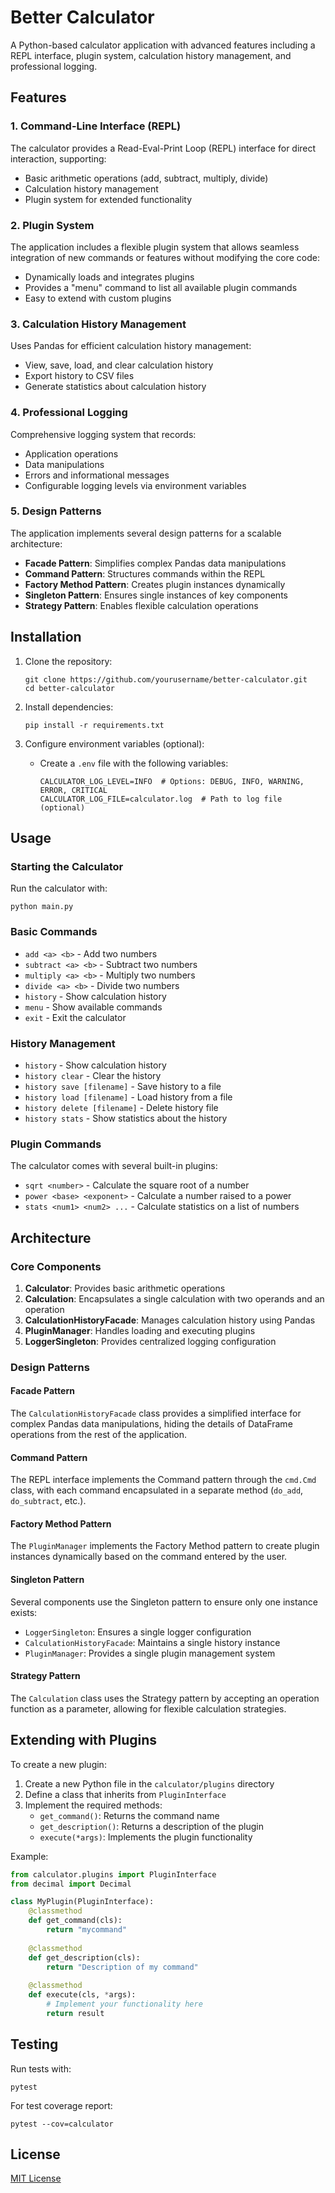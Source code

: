 # Better Calculator

A Python-based calculator application with advanced features including a REPL interface, plugin system, calculation history management, and professional logging.

## Features

### 1. Command-Line Interface (REPL)

The calculator provides a Read-Eval-Print Loop (REPL) interface for direct interaction, supporting:
- Basic arithmetic operations (add, subtract, multiply, divide)
- Calculation history management
- Plugin system for extended functionality

### 2. Plugin System

The application includes a flexible plugin system that allows seamless integration of new commands or features without modifying the core code:
- Dynamically loads and integrates plugins
- Provides a "menu" command to list all available plugin commands
- Easy to extend with custom plugins

### 3. Calculation History Management

Uses Pandas for efficient calculation history management:
- View, save, load, and clear calculation history
- Export history to CSV files
- Generate statistics about calculation history

### 4. Professional Logging

Comprehensive logging system that records:
- Application operations
- Data manipulations
- Errors and informational messages
- Configurable logging levels via environment variables

### 5. Design Patterns

The application implements several design patterns for a scalable architecture:
- **Facade Pattern**: Simplifies complex Pandas data manipulations
- **Command Pattern**: Structures commands within the REPL
- **Factory Method Pattern**: Creates plugin instances dynamically
- **Singleton Pattern**: Ensures single instances of key components
- **Strategy Pattern**: Enables flexible calculation operations

## Installation

1. Clone the repository:
   ```
   git clone https://github.com/yourusername/better-calculator.git
   cd better-calculator
   ```

2. Install dependencies:
   ```
   pip install -r requirements.txt
   ```

3. Configure environment variables (optional):
   - Create a `.env` file with the following variables:
     ```
     CALCULATOR_LOG_LEVEL=INFO  # Options: DEBUG, INFO, WARNING, ERROR, CRITICAL
     CALCULATOR_LOG_FILE=calculator.log  # Path to log file (optional)
     ```

## Usage

### Starting the Calculator

Run the calculator with:
```
python main.py
```

### Basic Commands

- `add <a> <b>` - Add two numbers
- `subtract <a> <b>` - Subtract two numbers
- `multiply <a> <b>` - Multiply two numbers
- `divide <a> <b>` - Divide two numbers
- `history` - Show calculation history
- `menu` - Show available commands
- `exit` - Exit the calculator

### History Management

- `history` - Show calculation history
- `history clear` - Clear the history
- `history save [filename]` - Save history to a file
- `history load [filename]` - Load history from a file
- `history delete [filename]` - Delete history file
- `history stats` - Show statistics about the history

### Plugin Commands

The calculator comes with several built-in plugins:
- `sqrt <number>` - Calculate the square root of a number
- `power <base> <exponent>` - Calculate a number raised to a power
- `stats <num1> <num2> ...` - Calculate statistics on a list of numbers

## Architecture

### Core Components

1. **Calculator**: Provides basic arithmetic operations
2. **Calculation**: Encapsulates a single calculation with two operands and an operation
3. **CalculationHistoryFacade**: Manages calculation history using Pandas
4. **PluginManager**: Handles loading and executing plugins
5. **LoggerSingleton**: Provides centralized logging configuration

### Design Patterns

#### Facade Pattern

The `CalculationHistoryFacade` class provides a simplified interface for complex Pandas data manipulations, hiding the details of DataFrame operations from the rest of the application.

#### Command Pattern

The REPL interface implements the Command pattern through the `cmd.Cmd` class, with each command encapsulated in a separate method (`do_add`, `do_subtract`, etc.).

#### Factory Method Pattern

The `PluginManager` implements the Factory Method pattern to create plugin instances dynamically based on the command entered by the user.

#### Singleton Pattern

Several components use the Singleton pattern to ensure only one instance exists:
- `LoggerSingleton`: Ensures a single logger configuration
- `CalculationHistoryFacade`: Maintains a single history instance
- `PluginManager`: Provides a single plugin management system

#### Strategy Pattern

The `Calculation` class uses the Strategy pattern by accepting an operation function as a parameter, allowing for flexible calculation strategies.

## Extending with Plugins

To create a new plugin:

1. Create a new Python file in the `calculator/plugins` directory
2. Define a class that inherits from `PluginInterface`
3. Implement the required methods:
   - `get_command()`: Returns the command name
   - `get_description()`: Returns a description of the plugin
   - `execute(*args)`: Implements the plugin functionality

Example:
```python
from calculator.plugins import PluginInterface
from decimal import Decimal

class MyPlugin(PluginInterface):
    @classmethod
    def get_command(cls):
        return "mycommand"
    
    @classmethod
    def get_description(cls):
        return "Description of my command"
    
    @classmethod
    def execute(cls, *args):
        # Implement your functionality here
        return result
```

## Testing

Run tests with:
```
pytest
```

For test coverage report:
```
pytest --cov=calculator
```

## License

[MIT License](LICENSE)
